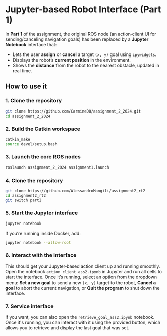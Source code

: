 # Jupyter‑based Robot Interface (Part 1)

In **Part 1** of the assignment, the original ROS node (an action‑client UI for sending/canceling navigation goals) has been replaced by a **Jupyter Notebook** interface that:

- Lets the user **assign** or **cancel** a target `(x, y)` goal using `ipywidgets`.
- Displays the robot’s **current position** in the environment.
- Shows the **distance** from the robot to the nearest obstacle, updated in real time.

## How to use it

### 1. Clone the repository

```bash
git clone https://github.com/CarmineD8/assignment_2_2024.git
cd assignment_2_2024
```

### 2. Build the Catkin workspace

```bash
catkin_make
source devel/setup.bash
```

### 3. Launch the core ROS nodes

```bash
roslaunch assignment_2_2024 assignment1.launch
```

### 4. Clone the repository

```bash
git clone https://github.com/AlessandroMangili/assignment2_rt2
cd assignment2_rt2
git switch partI
```

### 5. Start the Jupyter interface

```bash
jupyter notebook
```
If you’re running inside Docker, add:
```bash
jupyter notebook --allow-root
```
### 6. Interact with the interface

This should get your Jupyter‑based action client up and running smoothly. Open the notebook `action_client_ass2.ipynb` in Jupyter and run all cells to start the interface. Once it’s running, select an option from the dropdown menu: **Set a new goal** to send a new `(x, y)` target to the robot, **Cancel a goal** to abort the current navigation, or **Quit the program** to shut down the interface. 

### 7. Service interface

If you want, you can also open the `retrieve_goal_ass2.ipynb` notebook. Once it's running, you can interact with it using the provided button, which allows you to retrieve and display the last goal that was set.
